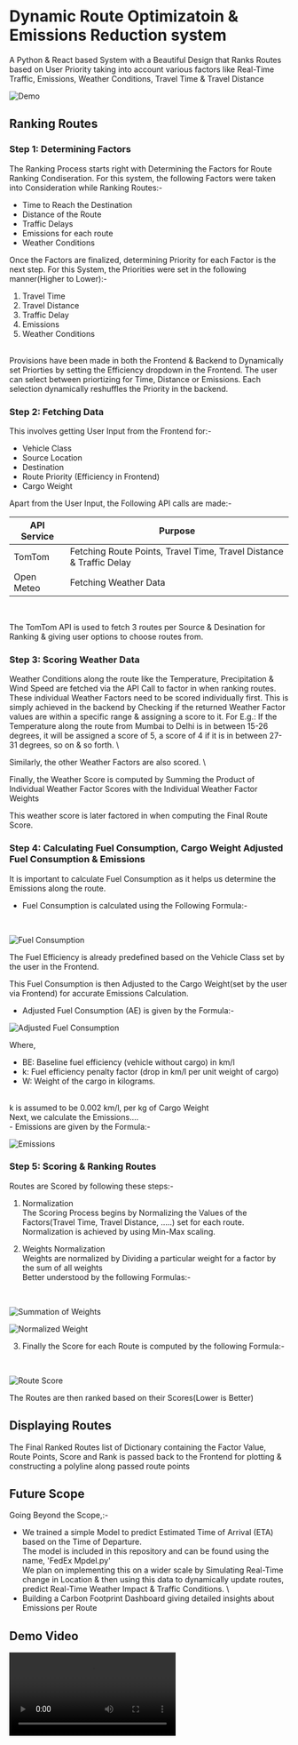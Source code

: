 # Dynamic Route Optimizatoin & Emissions Reduction system
A Python & React based System with a Beautiful Design that Ranks Routes based on User Priority taking into account various factors like Real-Time Traffic, Emissions, Weather Conditions, Travel Time & Travel Distance 

![Demo](readmeContent/INVALID_FedExHackathonGIF.gif)

## Ranking Routes
### Step 1: Determining Factors
The Ranking Process starts right with Determining the Factors for Route Ranking Condiseration.
For this system, the following Factors were taken into Consideration while Ranking Routes:-

- Time to Reach the Destination
- Distance of the Route
- Traffic Delays
- Emissions for each route
- Weather Conditions


Once the Factors are finalized, determining Priority for each Factor is the next step.
For this System, the Priorities were set in the following manner(Higher to Lower):-

1. Travel Time
2. Travel Distance
3. Traffic Delay
4. Emissions
5. Weather Conditions
<br>
Provisions have been made in both the Frontend & Backend to Dynamically set Priorties by setting the Efficiency dropdown in the Frontend. The user can select between priortizing for Time, Distance or Emissions.
Each selection dynamically reshuffles the Priority in the backend.


### Step 2: Fetching Data
This involves getting User Input from the Frontend for:-
- Vehicle Class
- Source Location
- Destination
- Route Priority (Efficiency in Frontend)
- Cargo Weight

Apart from the User Input, the Following API calls are made:-

| API Service | Purpose                                                             |
|-------------|---------------------------------------------------------------------|
| TomTom      | Fetching Route Points, Travel Time, Travel Distance & Traffic Delay |
| Open Meteo  | Fetching Weather Data                                               |
<br>

The TomTom API is used to fetch 3 routes per Source & Desination for Ranking & giving user options to choose routes from.
<br>


### Step 3: Scoring Weather Data
Weather Conditions along the route like the Temperature, Precipitation & Wind Speed are fetched via the API Call to factor in when ranking routes.
These individual Weather Factors need to be scored individually first.
This is simply achieved in the backend by Checking if the returned Weather Factor values are within a specific range & assigning a score to it.
For E.g.: If the Temperature along the route from Mumbai to Delhi is in between 15-26 degrees, it will be assigned a score of 5, a score of 4 if it is in between 27-31 degrees, so on & so forth. \

Similarly, the other Weather Factors are also scored. \

Finally, the Weather Score is computed by Summing the Product of Individual Weather Factor Scores with the Individual Weather Factor Weights
<br>

This weather score is later factored in when computing the Final Route Score.
<br>

### Step 4: Calculating Fuel Consumption, Cargo Weight Adjusted Fuel Consumption & Emissions
It is important to calculate Fuel Consumption as it helps us determine the Emissions along the route.
- Fuel Consumption is calculated using the Following Formula:-
<br>

![Fuel Consumption](readmeContent/Fuel%20Consumption.png)
<br>

The Fuel Efficiency is already predefined based on the Vehicle Class set by the user in the Frontend.
<br>

This Fuel Consumption is then Adjusted to the Cargo Weight(set by the user via Frontend) for accurate Emissions Calculation.
<br>
- Adjusted Fuel Consumption (AE) is given by the Formula:-

![Adjusted Fuel Consumption](readmeContent/Adjusted%20Fuel%20Consumption.png)
<br>

Where,
- BE: Baseline fuel efficiency (vehicle without cargo) in km/l
- k: Fuel efficiency penalty factor (drop in km/l per unit weight of cargo)
- W: Weight of the cargo in kilograms.


<br>
k is assumed to be 0.002 km/l, per kg of Cargo Weight

<br>
Next, we calculate the Emissions....
<br>
- Emissions are given by the Formula:-
<br>

![Emissions](readmeContent/Emissions.png)
<br>


### Step 5: Scoring & Ranking Routes
Routes are Scored by following these steps:-

1. Normalization\
The Scoring Process begins by Normalizing the Values of the Factors(Travel Time, Travel Distance, .....) set for each route.\
Normalization is achieved by using Min-Max scaling.

2. Weights Normalization\
Weights are normalized by Dividing a particular weight for a factor by the sum of all weights \
Better understood by the following Formulas:-
<br>

![Summation of Weights](readmeContent/Summation%20of%20Weights.png)
<br>

![Normalized Weight](readmeContent/Normalized%20Weight.png)
<br>


3. Finally the Score for each Route is computed by the following Formula:-
<br>

![Route Score](readmeContent/Route%20Score.png)
<br>

The Routes are then ranked based on their Scores(Lower is Better)
<br>
## Displaying Routes
The Final Ranked Routes list of Dictionary containing the Factor Value, Route Points, Score and Rank is passed back to the Frontend for plotting & constructing a polyline along passed route points

## Future Scope
Going Beyond the Scope,:-
- We trained a simple Model to predict Estimated Time of Arrival (ETA) based on the Time of Departure. \
The model is included in this repository and can be found using the name, 'FedEx Mpdel.py' \
We plan on implementing this on a wider scale by Simulating Real-Time change in Location & then using this data to dynamically update routes, predict Real-Time Weather Impact & Traffic Conditions. \
- Building a Carbon Footprint Dashboard giving detailed insights about Emissions per Route

## Demo Video

![Demo Video](readmeContent/INVALID_FedExHackathonDemo.mp4)
